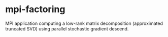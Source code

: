mpi-factoring
=============

MPI application computing a low-rank matrix decomposition (approximated truncated SVD) using parallel stochastic gradient descend.
